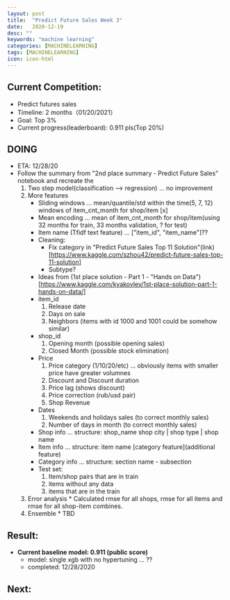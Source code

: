 ```yaml
---
layout: post
title:  "Predict Future Sales Week 3"
date:   2020-12-19
desc: ""
keywords: "machine learning"
categories: [MACHINELEARNING]
tags: [MACHINELEARNING]
icon: icon-html
---
```


## Current Competition:
* Predict futures sales
* Timeline: 2 months（01/20/2021）
* Goal: Top 3%
* Current progress(leaderboard): 0.911 pls(Top 20%)



## DOING
* ETA: 12/28/20
* Follow the summary from "2nd place summary - Predict Future Sales" notebook and recreate the 
    1. Two step model(classification --> regression) ... no improvement
    2. More features
        * Sliding windows ... mean/quantile/std within the time(5, 7, 12) windows of item_cnt_month for shop/item [x]
        * Mean encoding ... mean of item_cnt_month for shop/item(using 32 months for train, 33 months validation, ? for test) 
        * Item name (Tfidf text feature) ... ["item_id", "item_name"]??
        * Cleaning:
          * Fix category in "Predict Future Sales Top 11 Solution"(link)[https://www.kaggle.com/szhou42/predict-future-sales-top-11-solution]
          * Subtype?
        *  Ideas from (1st place solution - Part 1 - "Hands on Data")[https://www.kaggle.com/kyakovlev/1st-place-solution-part-1-hands-on-data/]
          * item_id
            1. Release date
            2. Days on sale
            3. Neighbors (items with id 1000 and 1001 could be somehow similar)
          * shop_id
            1. Opening month (possible opening sales)
            2. Closed Month (possible stock elimination)
          * Price
            1. Price category (1/10/20/etc) ... obviously items with smaller price have greater volumnes
            2. Discount and Discount duration
            3. Price lag (shows discount)
            4. Price correction (rub/usd pair)
            5. Shop Revenue
          * Dates
            1. Weekends and holidays sales (to correct monthly sales)
            2. Number of days in month (to correct monthly sales)
          * Shop info ... structure: shop_name shop city | shop type | shop name
          * Item info ... structure: item name [category feature](additional feature)
          * Category info ... structure: section name - subsection
          * Test set:
            1. Item/shop pairs that are in train
            2. items without any data
            3. items that are in the train
    3. Error analysis
      * Calculated rmse for all shops, rmse for all items and rmse for all shop-item combines.
    4. Ensemble
      * TBD

## Result:
* __Current baseline model: 0.911 (public score)__
    * model: single xgb with no hypertuning ... ??
    * completed: 12/28/2020

## Next: 

